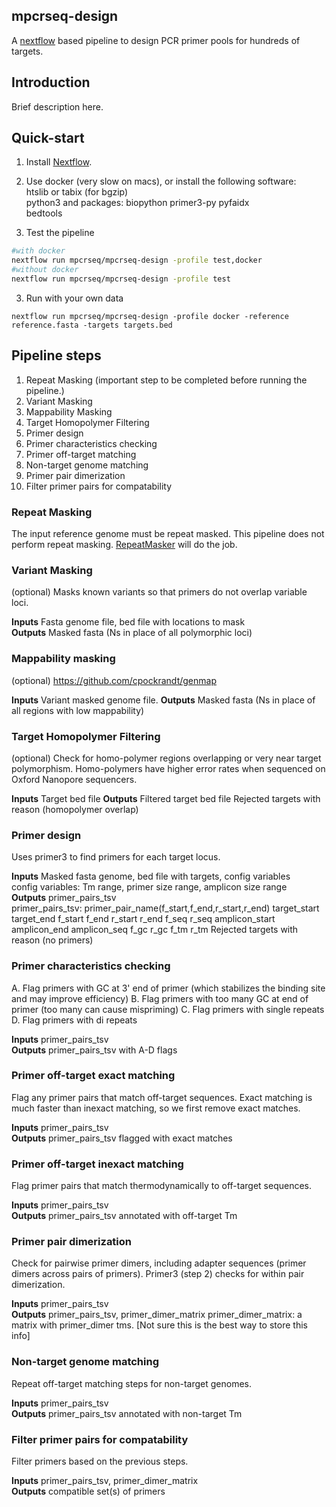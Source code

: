 ## mpcrseq-design
A [nextflow](https://nextflow.io) based pipeline to design PCR primer pools for hundreds of targets.

## Introduction
Brief description here.

## Quick-start

  1. Install [Nextflow](https://www.nextflow.io).

  2. Use docker (very slow on macs), or install the following software:  
    htslib or tabix (for bgzip)  
    python3 and packages: biopython primer3-py pyfaidx  
    bedtools  

  2. Test the pipeline  

```bash
#with docker
nextflow run mpcrseq/mpcrseq-design -profile test,docker
#without docker
nextflow run mpcrseq/mpcrseq-design -profile test
```

  3. Run with your own data  
  
    nextflow run mpcrseq/mpcrseq-design -profile docker -reference reference.fasta -targets targets.bed

## Pipeline steps

  1. Repeat Masking (important step to be completed before running the pipeline.)
  2. Variant Masking
  3. Mappability Masking
  4. Target Homopolymer Filtering
  5. Primer design
  6. Primer characteristics checking
  7. Primer off-target matching
  8. Non-target genome matching
  9. Primer pair dimerization
  10. Filter primer pairs for compatability

### Repeat Masking
The input reference genome must be repeat masked. This pipeline does not perform repeat masking. [RepeatMasker](http://www.repeatmasker.org) will do the job.


### Variant Masking
(optional) Masks known variants so that primers do not overlap variable loci.

**Inputs** Fasta genome file, bed file with locations to mask  
**Outputs** Masked fasta (Ns in place of all polymorphic loci)


### Mappability masking
 (optional) https://github.com/cpockrandt/genmap

**Inputs** Variant masked genome file.
**Outputs** Masked fasta (Ns in place of all regions with low mappability)


### Target Homopolymer Filtering
(optional) Check for homo-polymer regions overlapping or very near target polymorphism. Homo-polymers have higher error rates when sequenced on Oxford Nanopore sequencers.

**Inputs** Target bed file
**Outputs**
  Filtered target bed file
  Rejected targets with reason (homopolymer overlap)

### Primer design
Uses primer3 to find primers for each target locus.

**Inputs** Masked fasta genome, bed file with targets, config variables  
  config variables: Tm range, primer size range, amplicon size range  
**Outputs**
  primer_pairs_tsv  
    primer_pairs_tsv: primer_pair_name(f_start,f_end,r_start,r_end) target_start target_end f_start f_end r_start r_end f_seq r_seq amplicon_start amplicon_end amplicon_seq f_gc r_gc f_tm r_tm
  Rejected targets with reason (no primers)

### Primer characteristics checking
A. Flag primers with GC at 3' end of primer (which stabilizes the binding site and may improve efficiency)
B. Flag primers with too many GC at end of primer (too many can cause mispriming)
C. Flag primers with single repeats
D. Flag primers with di repeats

**Inputs** primer_pairs_tsv  
**Outputs** primer_pairs_tsv with A-D flags


### Primer off-target exact matching
Flag any primer pairs that match off-target sequences. Exact matching is much faster than inexact matching, so we first remove exact matches.

**Inputs** primer_pairs_tsv  
**Outputs** primer_pairs_tsv flagged with exact matches


### Primer off-target inexact matching
Flag primer pairs that match thermodynamically to off-target sequences.

**Inputs** primer_pairs_tsv  
**Outputs** primer_pairs_tsv annotated with off-target Tm


### Primer pair dimerization
Check for pairwise primer dimers, including adapter sequences (primer dimers across pairs of primers). Primer3 (step 2) checks for within pair dimerization.

**Inputs** primer_pairs_tsv  
**Outputs** primer_pairs_tsv, primer_dimer_matrix
primer_dimer_matrix: a matrix with primer_dimer tms. [Not sure this is the best way to store this info]


### Non-target genome matching
Repeat off-target matching steps for non-target genomes.

**Inputs** primer_pairs_tsv  
**Outputs** primer_pairs_tsv annotated with non-target Tm


### Filter primer pairs for compatability
Filter primers based on the previous steps.

**Inputs** primer_pairs_tsv, primer_dimer_matrix  
**Outputs** compatible set(s) of primers

